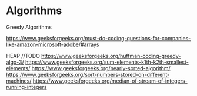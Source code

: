 # Algorithms
Greedy Algorithms



https://www.geeksforgeeks.org/must-do-coding-questions-for-companies-like-amazon-microsoft-adobe/#arrays




HEAP
//TODO
https://www.geeksforgeeks.org/huffman-coding-greedy-algo-3/
https://www.geeksforgeeks.org/sum-elements-k1th-k2th-smallest-elements/
https://www.geeksforgeeks.org/nearly-sorted-algorithm/
https://www.geeksforgeeks.org/sort-numbers-stored-on-different-machines/
https://www.geeksforgeeks.org/median-of-stream-of-integers-running-integers